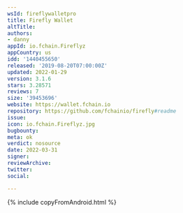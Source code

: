 ```yaml
---
wsId: fireflywalletpro
title: Firefly Wallet
altTitle: 
authors: 
- danny
appId: io.fchain.Fireflyz
appCountry: us
idd: '1440455650'
released: '2019-08-20T07:00:00Z'
updated: 2022-01-29
version: 3.1.6
stars: 3.28571
reviews: 7
size: '39453696'
website: https://wallet.fchain.io
repository: https://github.com/fchainio/firefly#readme
issue: 
icon: io.fchain.Fireflyz.jpg
bugbounty: 
meta: ok
verdict: nosource
date: 2022-03-31
signer: 
reviewArchive: 
twitter: 
social: 

---
```

{% include copyFromAndroid.html %}

